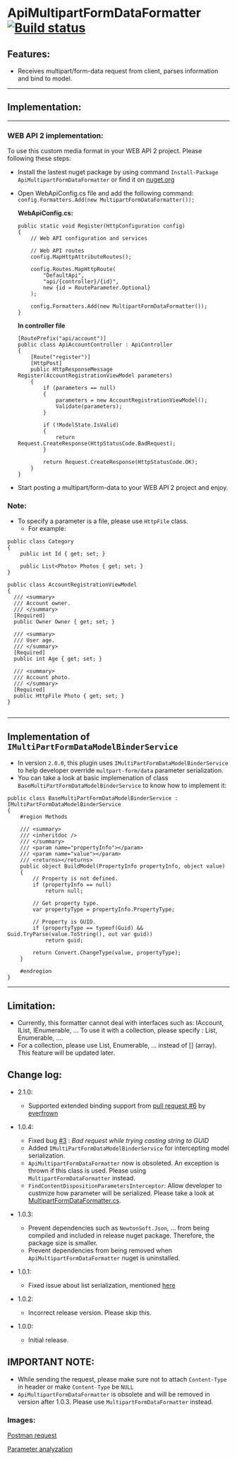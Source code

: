 # ApiMultipartFormDataFormatter [![Build status](https://ci.appveyor.com/api/projects/status/cwyutunb3xh8clik?svg=true)](https://ci.appveyor.com/project/redplane/apimultipartformformatter)

## Features:

 * Receives multipart/form-data request from client, parses information and bind to model.

---
## Implementation:
---

### WEB API 2 implementation:
To use this custom media format in your WEB API 2 project. Please following these steps:

 * Install the lastest nuget package by using command `Install-Package ApiMultipartFormDataFormatter` or find it on [nuget.org](https://www.nuget.org/packages/ApiMultipartFormDataFormatter/)
 * Open WebApiConfig.cs file and add the following command: `config.Formatters.Add(new MultipartFormDataFormatter());`
 
 	**WebApiConfig.cs:**
 	```
    public static void Register(HttpConfiguration config)
    {
        // Web API configuration and services

        // Web API routes
        config.MapHttpAttributeRoutes();

        config.Routes.MapHttpRoute(
            "DefaultApi",
            "api/{controller}/{id}",
            new {id = RouteParameter.Optional}
        );

        config.Formatters.Add(new MultipartFormDataFormatter());
    }
    ``` 	
    
    **In controller file**
    ```
    [RoutePrefix("api/account")]
    public class ApiAccountController : ApiController
    {
        [Route("register")]
        [HttpPost]
        public HttpResponseMessage Register(AccountRegistrationViewModel parameters)
        {
            if (parameters == null)
            {
                parameters = new AccountRegistrationViewModel();
                Validate(parameters);
            }

            if (!ModelState.IsValid)
            {
                return Request.CreateResponse(HttpStatusCode.BadRequest);
            }

            return Request.CreateResponse(HttpStatusCode.OK);
        }
    }
    ```
    
 * Start posting a multipart/form-data to your WEB API 2 project and enjoy.
 
 
### Note:

 * To specify a parameter is a file, please use `HttpFile` class.
 	* For example:

```
public class Category
{
	public int Id { get; set; }

	public List<Photo> Photos { get; set; }
}

public class AccountRegistrationViewModel
{
  /// <summary>
  /// Account owner.
  /// </summary>
  [Required]
  public Owner Owner { get; set; }

  /// <summary>
  /// User age.
  /// </summary>
  [Required]
  public int Age { get; set; }

  /// <summary>
  /// Account photo.
  /// </summary>
  [Required]
  public HttpFile Photo { get; set; }
}
    
```

---
## Implementation of `IMultiPartFormDataModelBinderService`

- In version `2.0.0`, this plugin uses `IMultiPartFormDataModelBinderService` to help developer override `multpart-form/data` parameter serialization.
- You can take a look at basic implemenation of class `BaseMultiPartFormDataModelBinderService` to know how to implement it:

```
public class BaseMultiPartFormDataModelBinderService : IMultiPartFormDataModelBinderService
{
    #region Methods

    /// <summary>
    /// <inheritdoc />
    /// </summary>
    /// <param name="propertyInfo"></param>
    /// <param name="value"></param>
    /// <returns></returns>
    public object BuildModel(PropertyInfo propertyInfo, object value)
    {
        // Property is not defined.
        if (propertyInfo == null)
            return null;

        // Get property type.
        var propertyType = propertyInfo.PropertyType;

        // Property is GUID.
        if (propertyType == typeof(Guid) && Guid.TryParse(value.ToString(), out var guid))
            return guid;

        return Convert.ChangeType(value, propertyType);
    }

    #endregion
}
```

---

## Limitation:
* Currently, this formatter cannot deal with interfaces such as: IAccount, IList, IEnumerable, ... To use it with a collection, please specify : List, Enumerable, ....
* For a collection, please use List, Enumerable, ... instead of [] (array). This feature will be updated later.

## Change log:

* 2.1.0:
	- Supported extended binding support from [pull request #6](https://github.com/redplane/ApiMultipartFormFormatter/pull/6) by [everfrown](https://github.com/everfrown)
	
	
* 1.0.4:
    * Fixed bug [#3](https://github.com/redplane/ApiMultipartFormFormatter/issues/3) : *Bad request while trying casting string to GUID*
    * Added `IMultiPartFormDataModelBinderService` for intercepting model serialization.  
    * `ApiMultipartFormDataFormatter` now is obsoleted. An exception is thrown if this class is used. Please using `MultipartFormDataFormatter` instead.
    * `FindContentDispositionParametersInterceptor`: Allow developer to custmize how parameter will be serialized. Please take a look at [MultipartFormDataFormatter.cs](https://github.com/redplane/ApiMultipartFormFormatter/blob/master/lib/ApiMultipartFormDataFormatter/MultipartFormDataFormatter.cs).
* 1.0.3:
    * Prevent dependencies such as `NewtonSoft.Json`, ... from being compiled and included in release nuget package. Therefore, the package size is smaller.
    * Prevent dependencies from being removed when `ApiMultipartFormDataFormatter` nuget is uninstalled.

* 1.0.1:
    * Fixed issue about list serialization, mentioned [here](https://github.com/redplane/ApiMultipartFormFormatter/issues/2)

* 1.0.2:
    * Incorrect release version. Please skip this.
    
* 1.0.0:
    * Initial release.

## IMPORTANT NOTE:
* While sending the request, please make sure not to attach `Content-Type` in header or make `Content-Type` be `NULL` 
* `ApiMultipartFormDataFormatter` is obsolete and will be removed in version after 1.0.3. Please use `MultipartFormDataFormatter` instead.


### Images:

[Postman request](http://i.imgur.com/q8Elrwv.png)

[Parameter analyzation](http://i.imgur.com/PttfICl.png)